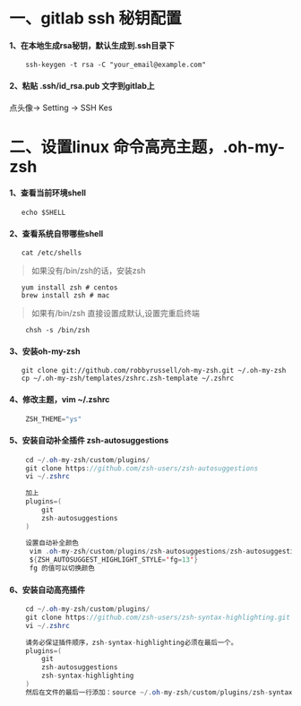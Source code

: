 # 一、gitlab ssh 秘钥配置
#### 1、在本地生成rsa秘钥，默认生成到.ssh目录下
```shell
    ssh-keygen -t rsa -C "your_email@example.com"
```
#### 2、粘贴 .ssh/id_rsa.pub 文字到gitlab上
点头像-> Setting -> SSH Kes 

# 二、设置linux 命令高亮主题，.oh-my-zsh
#### 1、查看当前环境shell
```shell
   echo $SHELL
```
#### 2、查看系统自带哪些shell
```shell
   cat /etc/shells
```
> 如果没有/bin/zsh的话，安装zsh
 ```shell 
    yum install zsh # centos
    brew install zsh # mac
 ```
> 如果有/bin/zsh 直接设置成默认,设置完重启终端
```shell
    chsh -s /bin/zsh
```
#### 3、安装oh-my-zsh
 ```shell
    git clone git://github.com/robbyrussell/oh-my-zsh.git ~/.oh-my-zsh
    cp ~/.oh-my-zsh/templates/zshrc.zsh-template ~/.zshrc
 ```
 
#### 4、修改主题，vim ~/.zshrc
```java
    ZSH_THEME="ys"
```
#### 5、安装自动补全插件 zsh-autosuggestions
```java
    cd ~/.oh-my-zsh/custom/plugins/
    git clone https://github.com/zsh-users/zsh-autosuggestions
    vi ~/.zshrc
    
    加上 
    plugins=(
        git
        zsh-autosuggestions
    )
    
    设置自动补全颜色
     vim .oh-my-zsh/custom/plugins/zsh-autosuggestions/zsh-autosuggestions.zsh
     ${ZSH_AUTOSUGGEST_HIGHLIGHT_STYLE='fg=13'}
     fg 的值可以切换颜色
```
#### 6、安装自动高亮插件
```java
    cd ~/.oh-my-zsh/custom/plugins/
    git clone https://github.com/zsh-users/zsh-syntax-highlighting.git
    vi ~/.zshrc
    
    请务必保证插件顺序，zsh-syntax-highlighting必须在最后一个。
    plugins=(
        git
        zsh-autosuggestions
        zsh-syntax-highlighting
    )
    然后在文件的最后一行添加：source ~/.oh-my-zsh/custom/plugins/zsh-syntax-highlighting/zsh-syntax-highlighting.zsh
```
